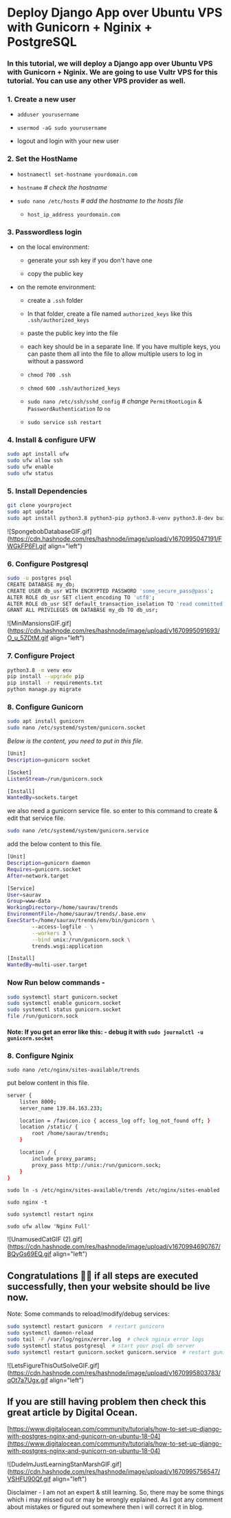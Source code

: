 # Deploy Django App over Ubuntu VPS with Gunicorn + Nginix + PostgreSQL

### In this tutorial, we will deploy a Django app over Ubuntu VPS with Gunicorn + Nginix. We are going to use Vultr VPS for this tutorial. You can use any other VPS provider as well.

### 1\. Create a new user

*   `adduser yourusername`
    
*   `usermod -aG sudo yourusername`
    
*   logout and login with your new user
    

### 2\. Set the HostName

*   `hostnamectl set-hostname yourdomain.com`
    
*   `hostname` *\# check the hostname*
    
*   `sudo nano /etc/hosts` *\# add the hostname to the hosts file*
    
    *   `host_ip_address yourdomain.com`
        

### 3\. Passwordless login

*   on the local environment:
    
    *   generate your ssh key if you don't have one
        
    *   copy the public key
        
*   on the remote environment:
    
    *   create a `.ssh` folder
        
    *   In that folder, create a file named `authorized_keys` like this `.ssh/authorized_keys`
        
    *   paste the public key into the file
        
    *   each key should be in a separate line. If you have multiple keys, you can paste them all into the file to allow multiple users to log in without a password
        
    *   `chmod 700 .ssh`
        
    *   `chmod 600 .ssh/authorized_keys`
        
    *   `sudo nano /etc/ssh/sshd_config` *\# change* `PermitRootLogin` & `PasswordAuthentication` *to* `no`
        
    *   `sudo service ssh restart`
        

### 4\. Install & configure UFW

```bash
sudo apt install ufw
sudo ufw allow ssh
sudo ufw enable
sudo ufw status
```

### 5\. Install Dependencies

```bash
git clone yourproject
sudo apt update
sudo apt install python3.8 python3-pip python3.8-venv python3.8-dev build-essential libpq-dev python3-dev postgresql postgresql-contrib nginx curl
```


![SpongebobDatabaseGIF.gif](https://cdn.hashnode.com/res/hashnode/image/upload/v1670995047191/FWGkFP6FI.gif align="left")
### **6\. Configure Postgresql**

```bash
sudo -u postgres psql
CREATE DATABASE my_db;
CREATE USER db_usr WITH ENCRYPTED PASSWORD 'some_secure_pass@pass';
ALTER ROLE db_usr SET client_encoding TO 'utf8';
ALTER ROLE db_usr SET default_transaction_isolation TO 'read committed';
GRANT ALL PRIVILEGES ON DATABASE my_db TO db_usr;
```


![MiniMansionsGIF.gif](https://cdn.hashnode.com/res/hashnode/image/upload/v1670995091693/O_u_5ZDtM.gif align="left")
### 7\. Configure Project

```bash
python3.8 -m venv env
pip install --upgrade pip
pip install -r requirements.txt
python manage.py migrate
```

### 8\. Configure Gunicorn

```bash
sudo apt install gunicorn
sudo nano /etc/systemd/system/gunicorn.socket
```

*Below is the content, you need to put in this file.*

```bash
[Unit]
Description=gunicorn socket

[Socket]
ListenStream=/run/gunicorn.sock

[Install]
WantedBy=sockets.target
```

we also need a gunicorn service file. so enter to this command to create & edit that service file.

```bash
sudo nano /etc/systemd/system/gunicorn.service
```

add the below content to this file.

```bash
[Unit]
Description=gunicorn daemon
Requires=gunicorn.socket
After=network.target

[Service]
User=saurav
Group=www-data
WorkingDirectory=/home/saurav/trends
EnvironmentFile=/home/saurav/trends/.base.env
ExecStart=/home/saurav/trends/env/bin/gunicorn \
        --access-logfile - \
        --workers 3 \
        --bind unix:/run/gunicorn.sock \
        trends.wsgi:application

[Install]
WantedBy=multi-user.target
```

### Now Run below commands -

```bash
sudo systemctl start gunicorn.socket
sudo systemctl enable gunicorn.socket
sudo systemctl status gunicorn.socket
file /run/gunicorn.sock
```

#### Note: If you get an error like this: - debug it with `sudo journalctl -u gunicorn.socket`

### 8\. Configure Nginix

`sudo nano /etc/nginx/sites-available/trends`

put below content in this file.

```bash
server {
    listen 8000;
    server_name 139.84.163.233;

    location = /favicon.ico { access_log off; log_not_found off; }
    location /static/ {
        root /home/saurav/trends;
    }

    location / {
        include proxy_params;
        proxy_pass http://unix:/run/gunicorn.sock;
    }
}
```

`sudo ln -s /etc/nginx/sites-available/trends /etc/nginx/sites-enabled`

`sudo nginx -t`

`sudo systemctl restart nginx`

`sudo ufw allow 'Nginx Full'`

![UnamusedCatGIF (2).gif](https://cdn.hashnode.com/res/hashnode/image/upload/v1670994690767/BQyGs69EQ.gif align="left")

## Congratulations 🎉🎊 if all steps are executed successfully, then your website should be live now.

Note: Some commands to reload/modify/debug services:

```bash
sudo systemctl restart gunicorn  # restart gunicorn
sudo systemctl daemon-reload  
sudo tail -F /var/log/nginx/error.log  # check nginix error logs
sudo systemctl status postgresql  # start your psql db server
sudo systemctl restart gunicorn.socket gunicorn.service  # restart gunicorn
```


![LetsFigureThisOutSolveGIF.gif](https://cdn.hashnode.com/res/hashnode/image/upload/v1670995803783/qOt7a7Ugx.gif align="left")
## If you are still having problem then check this great article by Digital Ocean.

[https://www.digitalocean.com/community/tutorials/how-to-set-up-django-with-postgres-nginx-and-gunicorn-on-ubuntu-18-04](https://www.digitalocean.com/community/tutorials/how-to-set-up-django-with-postgres-nginx-and-gunicorn-on-ubuntu-18-04)


![DudeImJustLearningStanMarshGIF.gif](https://cdn.hashnode.com/res/hashnode/image/upload/v1670995756547/VSHFU90Qf.gif align="left")

Disclaimer - I am not an expert & still learning. So, there may be some things which i may missed out or may be wrongly explained. As I got any comment about mistakes or figured out somewhere then i will correct it in blog.
